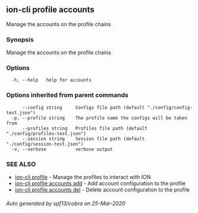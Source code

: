 ## ion-cli profile accounts

Manage the accounts on the profile chains

### Synopsis

Manage the accounts on the profile chains

### Options

```
  -h, --help   help for accounts
```

### Options inherited from parent commands

```
      --config string     Configs file path (default "./config/config-test.json")
  -p, --profile string    The profile name the configs will be taken from
      --profiles string   Profiles file path (default "./config/profiles-test.json")
      --session string    Session file path (default "./config/session-test.json")
  -v, --verbose           verbose output
```

### SEE ALSO

* [ion-cli profile](ion-cli_profile.md)	 - Manage the profiles to interact with ION
* [ion-cli profile accounts add](ion-cli_profile_accounts_add.md)	 - Add account configuration to the profile
* [ion-cli profile accounts del](ion-cli_profile_accounts_del.md)	 - Delete account configuration to the profile

###### Auto generated by spf13/cobra on 25-Mar-2020
